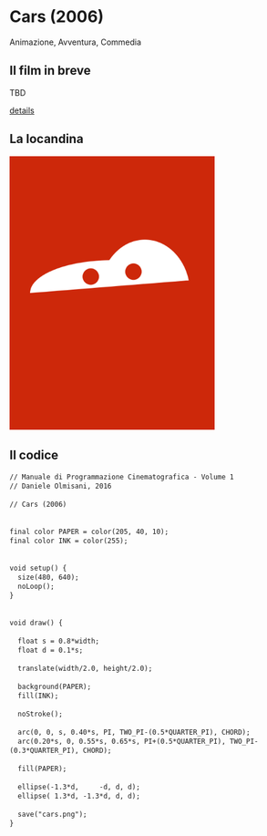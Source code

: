 # Cars (2006)

Animazione, Avventura, Commedia

## Il film in breve
TBD

[details](https://www.imdb.com/title/tt0317219/)

## La locandina
<img src="cars.png"  width="360px" title="Cars">


## Il codice
```processing
// Manuale di Programmazione Cinematografica - Volume 1
// Daniele Olmisani, 2016

// Cars (2006)


final color PAPER = color(205, 40, 10);
final color INK = color(255);


void setup() {
  size(480, 640);
  noLoop();
}


void draw() {
  
  float s = 0.8*width;
  float d = 0.1*s;
  
  translate(width/2.0, height/2.0);
  
  background(PAPER);
  fill(INK);
  
  noStroke();
  
  arc(0, 0, s, 0.40*s, PI, TWO_PI-(0.5*QUARTER_PI), CHORD);
  arc(0.20*s, 0, 0.55*s, 0.65*s, PI+(0.5*QUARTER_PI), TWO_PI-(0.3*QUARTER_PI), CHORD);
  
  fill(PAPER);
  
  ellipse(-1.3*d,     -d, d, d);
  ellipse( 1.3*d, -1.3*d, d, d);
  
  save("cars.png");
}
```
